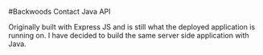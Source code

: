 #Backwoods Contact Java API

Originally built with Express JS and is still what the deployed application is running on. I have decided to build the same server side application with Java.

